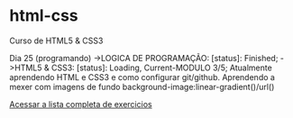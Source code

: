 # html-css

Curso de HTML5 & CSS3

Dia 25 (programando)
->LOGICA DE PROGRAMAÇÃO: [status]: Finished;
->HTML5 & CSS3: [status]: Loading, Current-MODULO 3/5;
Atualmente aprendendo HTML e CSS3 e como configurar git/github.
Aprendendo a mexer com imagens de fundo background-image:linear-gradient()/url()

<a href="https://github.com/CodeRodriggo/html-css/tree/main/exercicios" target="_blank"> Acessar a lista completa de exercicios</a>
<br>
